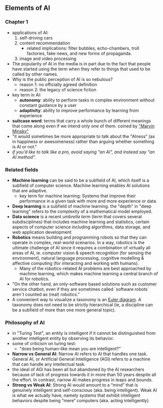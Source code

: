 ## Elements of AI

### Chapter 1

- applications of AI:
    1. self-driving cars
    2. content recommendation
        - related implications: filter bubbles, echo-chambers, troll factories, fake news, and new forms of propaganda.
    3. image and video processing
- The popularity of AI in the media is in part due to the fact that people have started using the term when they refer to things that used to be called by other names.
- Why is the public perception of AI is so nebulous?
    - reason 1: no officially agreed definition
    - reason 2: the legacy of science fiction
- key term in AI:
    - **autonomy**: ability to perform tasks in complex environment without constant guidance by a user
    - **adaptivity**: ability to improve performance by learning from experience
- **suitcase word**: terms that carry a whole bunch of different meanings that come along even if we intend only one of them. coined by ["Marvin Minsky"](https://en.wikipedia.org/wiki/Marvin_Minsky)
- "it would sometimes be more appropriate to talk about the "AIness" (as in happiness or awesomeness) rather than arguing whether something is AI or not."
- *if you'd like to talk like a pro, avoid saying "an AI", and instead say "an AI method".*

### Related fields

- **Machine learning** can be said to be a subfield of AI, which itself is a subfield of computer science. Machine learning enables AI solutions that are adaptive.
    - key term for machine learning: Systems that improve their performance in a given task with more and more experience or data.
- **Deep learning** is a subfield of machine learning. the "depth" in "deep learning" refers to the complexity of a mathematical model employed.
- **Data science** is a recent *umbrella term* (term that covers several subdisciplines) that includes machine learning and statistics, certain aspects of computer science including algorithms, data storage, and web application development
- **Robotics** means building and programming robots so that they can operate in complex, real-world scenarios. In a way, robotics is the ultimate challenge of AI since it requires a combination of virtually all areas of AI, ie. computer vision & speech recognition (for sensing the environment), natural language processing, cognitive modelling & affective computing (for interacting and working with humans).
    - Many of the robotics-related AI problems are best approached by machine learning, which makes machine learning a central branch of AI for robotics.
- "On the other hand, an only-software based solutions such as customer service chatbot, even if they are sometimes called `software robots´ aren´t counted as (real) robotics."
- A convenient way to visualize a taxonomy is an [Euler diagram](https://en.wikipedia.org/wiki/Euler_diagram). A taxonomy does not need to be strictly hierarchical (ie, a discipline can be a subfield of more than one more general topic).

### Philosophy of AI

- in "Turing Test", an entity is intelligent if it cannot be distinguished from another intelligent entity by observing its behavior.
- some of criticism on turing test:
    - "does being human-like mean you are intelligent?"
- **Narrow vs General AI**: Narrow AI refers to AI that handles one task. General AI, or Artificial General Intelligence (AGI) refers to a machine that can handle any intellectual task.
- the ideal of AGI has been all but abandoned by the AI researchers because of lack of progress towards it in more than 50 years despite all the effort. In contrast, narrow AI makes progress in leaps and bounds.
- **Strong vs Weak AI**: Strong AI would amount to a “mind” that is genuinely intelligent and self-conscious (aka. being intelligent). Weak AI is what we actually have, namely systems that exhibit intelligent behaviors despite being “mere“ computers (aka. acting intelligently).
